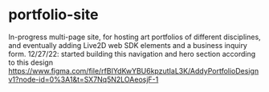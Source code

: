 # portfolio-site
 In-progress multi-page site, for hosting art portfolios of different disciplines, and eventually adding Live2D web SDK elements and a business inquiry form.
 12/27/22: started building this navigation and hero section according to this design https://www.figma.com/file/rfBIYdKwYBU6kpzutIaL3K/AddyPortfolioDesignv1?node-id=0%3A1&t=SX7Nq5N2LOAeosjF-1

